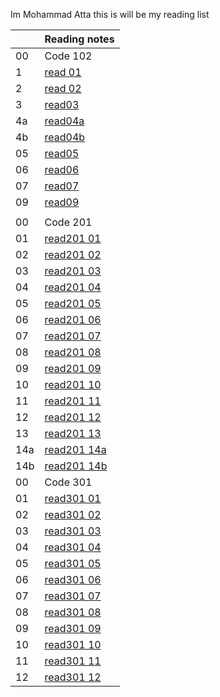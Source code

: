 Im Mohammad Atta
this is will be my reading list

|     | Reading notes                                                       |
| --- | ------------------------------------------------------------------- |
| 00  | Code 102                                                            |
| 1   | [read 01](https://mr-atta.github.io/reading-notes/growth-mindset)   |
| 2   | [read 02](https://mr-atta.github.io/reading-notes/read02)           |
| 3   | [ read03 ](https://mr-atta.github.io/reading-notes/read03)          |
| 4a  | [ read04a ](https://mr-atta.github.io/reading-notes/read04a)        |
| 4b  | [ read04b ](https://mr-atta.github.io/reading-notes/read04b)        |
| 05  | [ read05 ](https://mr-atta.github.io/reading-notes/read05)          |
| 06  | [ read06 ](https://mr-atta.github.io/reading-notes/read06)          |
| 07  | [ read07 ](https://mr-atta.github.io/reading-notes/read07)          |
| 09  | [ read09 ](https://mr-atta.github.io/reading-notes/read09)          |
|     |                                                                     |
| 00  | Code 201                                                            |
| 01  | [read201 01](https://mr-atta.github.io/reading-notes/201/read21)    |
| 02  | [read201 02](https://mr-atta.github.io/reading-notes/201/read22)    |
| 03  | [read201 03](https://mr-atta.github.io/reading-notes/201/read23)    |
| 04  | [read201 04](https://mr-atta.github.io/reading-notes/201/read24)    |
| 05  | [read201 05](https://mr-atta.github.io/reading-notes/201/read25)    |
| 06  | [read201 06](https://mr-atta.github.io/reading-notes/201/read26)    |
| 07  | [read201 07](https://mr-atta.github.io/reading-notes/201/read27)    |
| 08  | [read201 08](https://mr-atta.github.io/reading-notes/201/read28)    |
| 09  | [read201 09](https://mr-atta.github.io/reading-notes/201/read29)    |
| 10  | [read201 10](https://mr-atta.github.io/reading-notes/201/read210)   |
| 11  | [read201 11](https://mr-atta.github.io/reading-notes/201/read211)   |
| 12  | [read201 12](https://mr-atta.github.io/reading-notes/201/read212)   |
| 13  | [read201 13](https://mr-atta.github.io/reading-notes/201/read213)   |
| 14a | [read201 14a](https://mr-atta.github.io/reading-notes/201/read214a) |
| 14b | [read201 14b](https://mr-atta.github.io/reading-notes/201/read214b) |
| 00  | Code 301                                                            |
| 01  | [read301 01](https://mr-atta.github.io/reading-notes/301/read301.1) |
| 02  | [read301 02](https://mr-atta.github.io/reading-notes/301/read301.2) |
| 03  | [read301 03](https://mr-atta.github.io/reading-notes/301/read301.3) |
| 04  | [read301 04](https://mr-atta.github.io/reading-notes/301/read301.4) |
| 05  | [read301 05](https://mr-atta.github.io/reading-notes/301/read301.5) |
| 06  | [read301 06](https://mr-atta.github.io/reading-notes/301/read301.6) |
| 07  | [read301 07](https://mr-atta.github.io/reading-notes/301/read301.7) |
| 08  | [read301 08](https://mr-atta.github.io/reading-notes/301/read301.8) |
| 09  | [read301 09](https://mr-atta.github.io/reading-notes/301/read301.9) |
| 10  | [read301 10](https://mr-atta.github.io/reading-notes/301/read301.10) |
| 11  | [read301 11](https://mr-atta.github.io/reading-notes/301/read301.11) |
| 12  | [read301 12](https://mr-atta.github.io/reading-notes/301/read301.12) |

